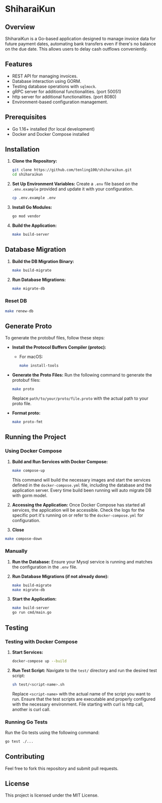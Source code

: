 # ShiharaiKun

## Overview

ShiharaiKun is a Go-based application designed to manage invoice data for future payment dates, automating bank transfers even if there's no balance on the due date. This allows users to delay cash outflows conveniently.

## Features

- REST API for managing invoices.
- Database interaction using GORM.
- Testing database operations with `sqlmock`.
- gRPC server for additional functionalities. (port 50051)
- http server for additional functionalities. (port 8080)
- Environment-based configuration management.

## Prerequisites

- Go 1.16+ installed (for local development)
- Docker and Docker Compose installed

## Installation

1. **Clone the Repository:**
   ```bash
   git clone https://github.com/tenling100/shiharaikun.git
   cd shiharaikun
   ```

2. **Set Up Environment Variables:**
   Create a `.env` file based on the `.env.example` provided and update it with your configuration.
   ```bash
   cp .env.example .env
   ```

3. **Install Go Modules:**
   ```bash
   go mod vendor
   ```

4. **Build the Application:**
   ```bash
   make build-server
   ```

## Database Migration

1. **Build the DB Migration Binary:**
   ```bash
   make build-migrate
   ```

2. **Run Database Migrations:**
   ```bash
   make migrate-db
   ```

### Reset DB
``` bash
make renew-db
```

## Generate Proto

To generate the protobuf files, follow these steps:

- **Install the Protocol Buffers Compiler (protoc):**
    - For macOS:
      ```bash
      make install-tools
      ```

- **Generate the Proto Files:**
    Run the following command to generate the protobuf files:
    ```bash
    make proto
    ```
    Replace `path/to/your/proto/file.proto` with the actual path to your proto file.

- **Format proto:**
  ```bash
  make proto-fmt
  ``` 


## Running the Project

### Using Docker Compose

1. **Build and Run Services with Docker Compose:**
   ```bash
   make compose-up
   ```

   This command will build the necessary images and start the services defined in the `docker-compose.yml` file, including the database and the application server.
   Every time build been running will auto migrate DB with gorm model.

2. **Accessing the Application:**
   Once Docker Compose has started all services, the application will be accessible. Check the logs for the specific port it's running on or refer to the `docker-compose.yml` for configuration.

3. **Close**
```bash
make compose-down
```

### Manually

1. **Run the Database:**
   Ensure your Mysql service is running and matches the configuration in the `.env` file.

2. **Run Database Migrations (if not already done):**
   ```bash
   make build-migrate
   make migrate-db
   ```

3. **Start the Application:**
   ```bash
   make build-server
   go run cmd/main.go
   ```

## Testing

### Testing with Docker Compose

1. **Start Services:**
   ```bash
   docker-compose up --build
   ```

2. **Run Test Script:**
   Navigate to the `test/` directory and run the desired test script:
   ```bash
   sh test/<script-name>.sh
   ```
   Replace `<script-name>` with the actual name of the script you want to run. Ensure that the test scripts are executable and properly configured with the necessary environment.
   File starting with curl is http call, another is curl call.

### Running Go Tests

Run the Go tests using the following command:

```bash
go test ./...
```

## Contributing

Feel free to fork this repository and submit pull requests.

## License

This project is licensed under the MIT License.
